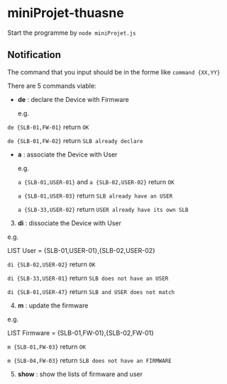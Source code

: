 # miniProjet-thuasne
Start the programme by `node miniProjet.js`

## Notification
The command that you input should be in the forme like ```command {XX,YY}```

There are 5 commands viable:


- **de** : declare the Device with Firmware

  e.g.

`de {SLB-01,FW-01}` return `OK`

`de {SLB-01,FW-02}` return `SLB already declare`


- **a** : associate the Device with User

  e.g.

  `a {SLB-01,USER-01}` and  `a {SLB-02,USER-02}` return `OK`

  `a {SLB-01,USER-03}` return `SLB already have an USER`

  `a {SLB-33,USER-02}` return `USER already have its own SLB`

3. **di** : dissociate the Device with User

  e.g.

  LIST User = {SLB-01,USER-01},{SLB-02,USER-02}

  `di {SLB-02,USER-02}` return `OK`

  `di {SLB-33,USER-01}` return `SLB does not have an USER`

`di {SLB-01,USER-47}` return `SLB and USER does not match`

4. **m** : update the firmware

e.g. 

LIST Firmware = {SLB-01,FW-01},{SLB-02,FW-01}

`m {SLB-01,FW-03}` return `OK`

`m {SLB-04,FW-03}` return `SLB does not have an FIRMWARE`

5. **show** : show the lists of firmware and user

